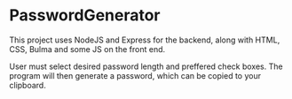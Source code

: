 # PasswordGenerator

This project uses NodeJS and Express for the backend, along with HTML, CSS, Bulma and some JS on the front end.

User must select desired password length and preffered check boxes.
The program will then generate a password, which can be copied to your clipboard.
